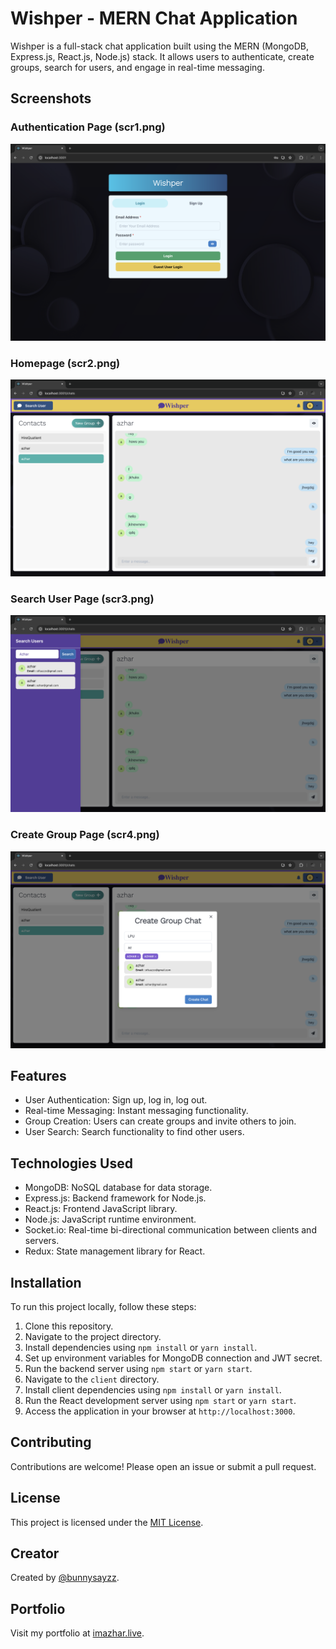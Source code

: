 # Wishper - MERN Chat Application

Wishper is a full-stack chat application built using the MERN (MongoDB, Express.js, React.js, Node.js) stack. It allows users to authenticate, create groups, search for users, and engage in real-time messaging.

## Screenshots

### Authentication Page (scr1.png)
![Authentication Page](./screenshots/scr1.png)

### Homepage (scr2.png)
![Homepage](./screenshots/scr2.png)

### Search User Page (scr3.png)
![Search User Page](./screenshots/scr3.png)

### Create Group Page (scr4.png)
![Create Group Page](./screenshots/scr4.png)

## Features

- User Authentication: Sign up, log in, log out.
- Real-time Messaging: Instant messaging functionality.
- Group Creation: Users can create groups and invite others to join.
- User Search: Search functionality to find other users.

## Technologies Used

- MongoDB: NoSQL database for data storage.
- Express.js: Backend framework for Node.js.
- React.js: Frontend JavaScript library.
- Node.js: JavaScript runtime environment.
- Socket.io: Real-time bi-directional communication between clients and servers.
- Redux: State management library for React.

## Installation

To run this project locally, follow these steps:

1. Clone this repository.
2. Navigate to the project directory.
3. Install dependencies using `npm install` or `yarn install`.
4. Set up environment variables for MongoDB connection and JWT secret.
5. Run the backend server using `npm start` or `yarn start`.
6. Navigate to the `client` directory.
7. Install client dependencies using `npm install` or `yarn install`.
8. Run the React development server using `npm start` or `yarn start`.
9. Access the application in your browser at `http://localhost:3000`.

## Contributing

Contributions are welcome! Please open an issue or submit a pull request.

## License

This project is licensed under the [MIT License](LICENSE).

## Creator

Created by [@bunnysayzz](https://github.com/bunnysayzz).

## Portfolio

Visit my portfolio at [imazhar.live](https://imazhar.live).

